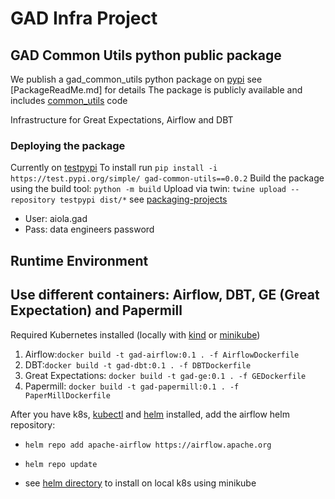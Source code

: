 # GAD Infra Project

## GAD Common Utils python public package

We publish a gad_common_utils python package on [pypi](https://pypi.org/)
see [PackageReadMe.md] for details
The package is publicly available and includes [common_utils](src/common_utils) code

Infrastructure for Great Expectations, Airflow and DBT

### Deploying the package

Currently on [testpypi](https://test.pypi.org/project/gad-common-utils/0.0.2/)
To install run ```pip install -i https://test.pypi.org/simple/ gad-common-utils==0.0.2```
Build the package using the build tool:
```python -m build```
Upload via twin: ```twine upload --repository testpypi dist/*```
see [packaging-projects](https://packaging.python.org/en/latest/tutorials/packaging-projects/#)

* User: aiola.gad
* Pass: data engineers password

## Runtime Environment

## Use different containers: Airflow, DBT, GE (Great Expectation) and Papermill

Required Kubernetes installed (locally with [kind](https://kind.sigs.k8s.io/docs/user/quick-start/) or [minikube](https://minikube.sigs.k8s.io/docs/start/))

1. Airflow:`docker build -t gad-airflow:0.1 . -f AirflowDockerfile`
2. DBT:`docker build -t gad-dbt:0.1 . -f DBTDockerfile`
3. Great Expectations: `docker build -t gad-ge:0.1 . -f GEDockerfile`
4. Papermill: `docker build -t gad-papermill:0.1 . -f PaperMillDockerfile`

After you have k8s, [kubectl](https://kubernetes.io/docs/tasks/tools/install-kubectl-macos/) and [helm](https://helm.sh/docs/intro/install/) installed, add the airflow helm repository:

* `helm repo add apache-airflow https://airflow.apache.org`

* `helm repo update`

* see [helm directory](helm/ReadMe.md) to install on local k8s using minikube
